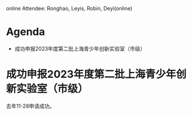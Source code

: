 online Attendee: Ronghao, Leyis, Robin, Deyi(online)

# Agenda

- 成功申报2023年度第二批上海青少年创新实验室（市级）




# 成功申报2023年度第二批上海青少年创新实验室（市级）
去年11-28申请成功。